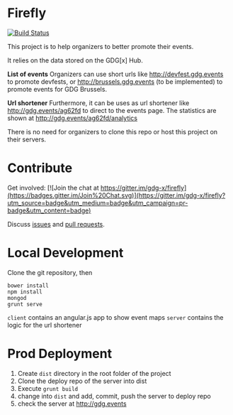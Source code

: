 Firefly
=======
[![Build Status](https://travis-ci.org/gdg-x/firefly.png)](https://travis-ci.org/gdg-x/firefly)

This project is to help organizers to better promote their events.

It relies on the data stored on the GDG[x] Hub.

**List of events**
Organizers can use short urls like http://devfest.gdg.events to promote devfests, or http://brussels.gdg.events (to be implemented) to 
promote events for GDG Brussels.

**Url shortener**
Furthermore, it can be uses as url shortener like http://gdg.events/ag62fd to direct to the events page.
The statistics are shown at http://gdg.events/ag62fd/analytics

There is no need for organizers to clone this repo or host this project on their servers.

Contribute
=================

Get involved: [![Join the chat at https://gitter.im/gdg-x/firefly](https://badges.gitter.im/Join%20Chat.svg)](https://gitter.im/gdg-x/firefly?utm_source=badge&utm_medium=badge&utm_campaign=pr-badge&utm_content=badge)

Discuss [issues](https://github.com/gdg-x/firefly/issues) and [pull requests](https://github.com/gdg-x/firefly/pulls).


Local Development
=================
Clone the git repository, then
```
bower install
npm install
mongod
grunt serve
```

`client` contains an angular.js app to show event maps
`server` contains the logic for the url shortener

Prod Deployment
===============
1. Create `dist` directory in the root folder of the project
2. Clone the deploy repo of the server into dist
3. Execute `grunt build`
4. change into `dist` and add, commit, push the server to deploy repo
5. check the server at http://gdg.events





